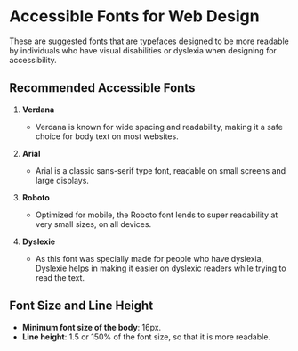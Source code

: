 # Accessible Fonts for Web Design

These are suggested fonts that are typefaces designed to be more readable by individuals who have visual disabilities or dyslexia when designing for accessibility.

## Recommended Accessible Fonts
1. **Verdana**
	- Verdana is known for wide spacing and readability, making it a safe choice for body text on most websites.
	
2. **Arial**
	- Arial is a classic sans-serif type font, readable on small screens and large displays.

3. **Roboto**
	- Optimized for mobile, the Roboto font lends to super readability at very small sizes, on all devices.

4. **Dyslexie**
	- As this font was specially made for people who have dyslexia, Dyslexie helps in making it easier on dyslexic readers while trying to read the text.

## Font Size and Line Height
  - **Minimum font size of the body**: 16px.
  - **Line height**: 1.5 or 150% of the font size, so that it is more readable.
